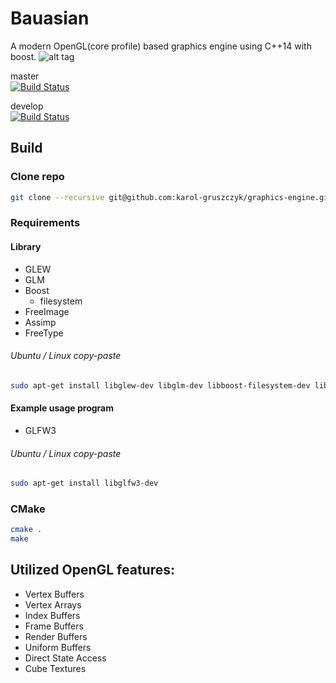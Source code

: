 # Bauasian
A modern OpenGL(core profile) based graphics engine using C++14 with boost.
![alt tag](https://s23.postimg.org/tnekpgcvf/github.jpg)

master  
[![Build Status](https://travis-ci.org/karol-gruszczyk/graphics-engine.svg?branch=master)](https://travis-ci.org/karol-gruszczyk/graphics-engine)

develop  
[![Build Status](https://travis-ci.org/karol-gruszczyk/graphics-engine.svg?branch=develop)](https://travis-ci.org/karol-gruszczyk/graphics-engine)


## Build

### Clone repo
```bash
git clone --recursive git@github.com:karol-gruszczyk/graphics-engine.git
```

### Requirements

#### Library
* GLEW
* GLM
* Boost
   * filesystem
* FreeImage
* Assimp
* FreeType

###### Ubuntu / Linux copy-paste
```bash
sudo apt-get install libglew-dev libglm-dev libboost-filesystem-dev libfreeimage-dev libassimp-dev libfreetype6-dev
```

#### Example usage program
* GLFW3

###### Ubuntu / Linux copy-paste
```bash
sudo apt-get install libglfw3-dev
```

### CMake
```bash
cmake .
make
```


## Utilized OpenGL features:
* Vertex Buffers
* Vertex Arrays
* Index Buffers
* Frame Buffers
* Render Buffers
* Uniform Buffers
* Direct State Access
* Cube Textures
